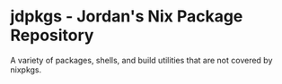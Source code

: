 # jdpkgs - Jordan's Nix Package Repository

A variety of packages, shells, and build utilities that are not covered by nixpkgs.
